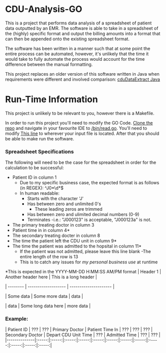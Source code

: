 # CDU-Analysis-GO
This is a project that performs data analysis of a spreadsheet of patient data outputted by an EMR. 
The software is able to take in a spreadsheet of the (highly) specific format and output the billing amounts into a format that can 
then be appended onto the existing spreadsheet format. 

The software has been written in a manner such that at some point the entire process can be automated, however, it's unlikely that
the time it would take to fully automate the process would account for the time difference between the manual formatting. 

This project replaces an older version of this software written in Java when requirements were different and involved comparison: 
[cduDataExtract Java](https://github.com/PaulKrznaric/cduDataExtract)

# Run-Time Information
This project is unlikely to be relevant to you, however there is a Makefile.

In order to run this project you'll need to modify the GO Code. [Clone the repo](https://github.com/PaulKrznaric/CDU-Analysis-GO.git) and navigate in your favourite IDE to [/bin/read.go](https://github.com/PaulKrznaric/CDU-Analysis-GO.git). You'll need to modify [This line](https://github.com/PaulKrznaric/CDU-Analysis-GO.git) to wherever your input file is located. 
After that you should be able to make run the software. 
### Spreadsheet Specifications
The following will need to be the case for the spreadsheet in order for the calculation to be successful:
- Patient ID in column 1 
  - Due to my specific business case, the expected format is as follows (in REGEX): ^J0*\d*$
  - In human readable: 
    - Starts with the character 'J'
    - Has between zero and unlimited 0's 
      - These leading zeros are trimmed
    - Has between zero and ulimited decimal numbers (0-9)
    - Terminates
  -i.e.: "J000123" is acceptable, "J000123a" is not. 
- The primary treating doctor in column 3
- Patient time in in column 4*
- The secondary treating docter in column 8
- The time the patient left the CDU unit in column 9* 
- The time the patient was admitted to the hopsital in column 11*
  - If the patient was not admitted, please leave this line blank
-The entire length of the row is 13
  - This is to catch any issues for _my personal business use_ at runtime
  
*This is expected in the YYYY-MM-DD H:MM:SS AM/PM format
| Header 1  | Another header here | This is a long header |

| --------  | ------------------- | --------------------- |

| Some data | Some more data      | data                  | 

| data      | Some long data here | more data             | 
### Example:
| Patient ID | ??? | ??? | Primary Doctor | Patient Time In | ??? | ??? | ??? | Secondary Doctor | Depart CDU Unit Time | ??? | Admitted Time | ??? | ??? |
|--------------|:-----:|:-----:|:-----:|:-----:|:-----:|:-----:|:-----:|:-----:|:-----:|:-----:|:-----:|:-----:|

